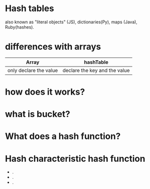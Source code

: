 # Hash tables
also known as "literal objects" (JS), dictionaries(Py), maps (Java), Ruby(hashes).

# differences with arrays
|Array|hashTable|
|-----|--------|
|only declare the value| declare the key and the value|

# how does it works?

# what is bucket? 

# What does a hash function? 

# Hash characteristic hash function
  - .
  - .
  - .